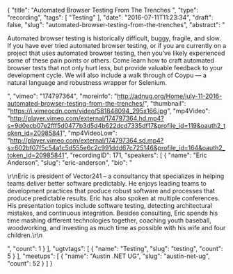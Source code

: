 {
  "title": "Automated Browser Testing From The Trenches ",
  "type": "recording",
  "tags": [
    "Testing"
  ],
  "date": "2016-07-11T11:23:34",
  "draft": false,
  "slug": "automated-browser-testing-from-the-trenches",
  "abstract": "<p>Automated browser testing is historically difficult, buggy, fragile, and slow. If you have ever tried automated browser testing, or if you are currently on a project that uses automated browser testing, then you’ve likely experienced some of these pain points or others. Come learn how to craft automated browser tests that not only hurt less, but provide valuable feedback to your development cycle. We will also include a walk through of Coypu — a natural language and robustness wrapper for Selenium.</p>",
  "vimeo": "174797364",
  "moreinfo": "http://adnug.org/Home/july-11-2016-automated-browser-testing-from-the-trenches/",
  "thumbnail": "https://i.vimeocdn.com/video/581848094_295x166.jpg",
  "mp4Video": "http://player.vimeo.com/external/174797364.hd.mp4?s=9d0ecb07e2fff5d0477b3d5d4b622dcd7335df17&profile_id=119&oauth2_token_id=20985841",
  "mp4VideoLow": "http://player.vimeo.com/external/174797364.sd.mp4?s=602bf07f5c54a1c5d555e6c2c991ddd67c725146&profile_id=164&oauth2_token_id=20985841",
  "recordingID": 171,
  "speakers": [
    {
      "name": "Eric Anderson",
      "slug": "eric-anderson",
      "bio": "<p>\r\nEric is president of Vector241 – a consultancy that specializes in helping teams deliver better software predictably. He enjoys leading teams to development practices that produce robust software and processes that produce predictable results. Eric has also spoken at multiple conferences. His presentation topics include software testing, detecting architectural mistakes, and continuous integration. Besides consulting, Eric spends his time mashing different technologies together, coaching youth baseball, woodworking, and investing as much time as possible with his wife and four children.\r\n</p>",
      "count": 1
    }
  ],
  "ugtvtags": [
    {
      "name": "Testing",
      "slug": "testing",
      "count": 5
    }
  ],
  "meetups": [
    {
      "name": "Austin .NET UG",
      "slug": "austin-net-ug",
      "count": 52
    }
  ]
}